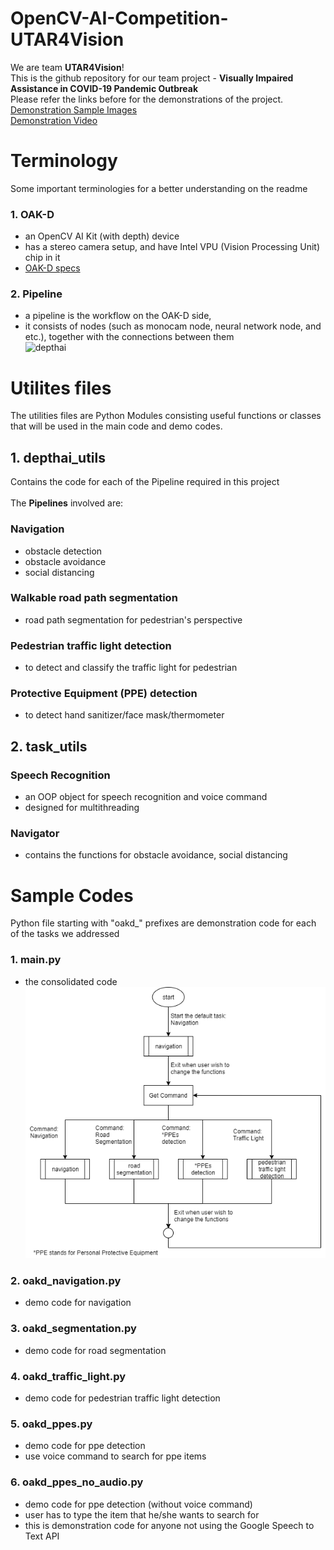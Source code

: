 # OpenCV-AI-Competition-UTAR4Vision
We are team **UTAR4Vision**!<br>
This is the github repository for our team project - **Visually Impaired Assistance in COVID-19 Pandemic Outbreak**<br>
Please refer the links before for the demonstrations of the project.<br>
[Demonstration Sample Images](https://github.com/yjwong1999/OpenCV-AI-Competition-UTAR4Vision/blob/main/demo/Demo.md)<br>
[Demonstration Video](https://youtu.be/kVfaFBObXq0)

# Terminology
Some important terminologies for a better understanding on the readme

### 1. OAK-D
- an OpenCV AI Kit (with depth) device 
- has a stereo camera setup, and have Intel VPU (Vision Processing Unit) chip in it
- [OAK-D specs](https://docs.luxonis.com/projects/hardware/en/latest/pages/BW1098OAK.html#bw1098oak)
### 2. Pipeline
- a pipeline is the workflow on the OAK-D side, 
- it consists of nodes (such as monocam node, neural network node, and etc.), together with the connections between them<br>
<img src="https://user-images.githubusercontent.com/55955482/126036064-95e69b4f-7579-44f1-bb06-b003ed24fb72.png" 
     alt="depthai" width=600><br>

# Utilites files
The utilities files are Python Modules consisting useful functions or classes that will be used in the main code and demo codes.<br>

## 1. depthai_utils
Contains the code for each of the Pipeline required in this project<br><br>
The **Pipelines** involved are:
### Navigation
- obstacle detection
- obstacle avoidance
- social distancing
### Walkable road path segmentation
- road path segmentation for pedestrian's perspective
### Pedestrian traffic light detection
- to detect and classify the traffic light for pedestrian
### Protective Equipment (PPE) detection
- to detect hand sanitizer/face mask/thermometer

## 2. task_utils
### Speech Recognition
- an OOP object for speech recognition and voice command
- designed for multithreading
### Navigator
- contains the functions for obstacle avoidance, social distancing

# Sample Codes
Python file starting with "oakd_" prefixes are demonstration code for each of the tasks we addressed<br>

### 1. main.py
- the consolidated code<br>
<img src="https://raw.githubusercontent.com/yjwong1999/OpenCV-AI-Competition-UTAR4Vision/main/others/program%20flowchart.png" 
     alt="flowchart" width=600><br>
### 2. oakd_navigation.py
- demo code for navigation
### 3. oakd_segmentation.py
- demo code for road segmentation
### 4. oakd_traffic_light.py
- demo code for pedestrian traffic light detection
### 5. oakd_ppes.py
- demo code for ppe detection
- use voice command to search for ppe items
### 6. oakd_ppes_no_audio.py
- demo code for ppe detection (without voice command)
- user has to type the item that he/she wants to search for
- this is demonstration code for anyone not using the Google Speech to Text API
